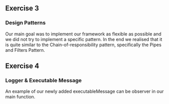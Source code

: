 ## Exercise 3

### Design Patterns

Our main goal was to implement our framework as flexible as possible and we did not try to implement a specific pattern.
In the end we realised that it is quite similar to the Chain-of-responsibility pattern, specifically the Pipes and Filters Pattern. 

## Exercise 4

### Logger & Executable Message

An example of our newly added executableMessage can be observer in our main function.
